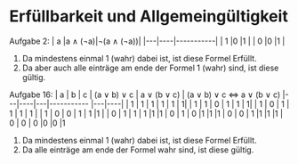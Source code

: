 # Erfüllbarkeit und Allgemeingültigkeit

Aufgabe 2:
| a |a ∧ (¬a)|¬(a ∧ (¬a))|
|---|----|-----------|
| 1 |0 |1 |
| 0 |0 |1 |

1. Da mindestens einmal 1 (wahr) dabei ist, ist diese Formel Erfüllt.
2. Da aber auch alle einträge am ende der Formel 1 (wahr) sind, ist diese gültig.

Aufgabe 16:
| a | b  | c | (a ∨ b) ∨ c  |  a ∨ (b ∨ c) |   (a ∨ b) ∨ c ⇔ a ∨ (b ∨ c)
|---|----|---|-----------   |---|----|
| 1 |  1 | 1 |     1        |  1 | 1|
| 1 |  1 | 0 |     1        |  1 | 1|
| 1 |  0 | 1 |     1        |  1 | 1 |
| 1 |  0 | 0 |     1     |  1 |1 |
| 0 |  1 | 1 |     1     |1 |1
| 0 |  1 | 0 |1 |1 |1
| 0 |  0 | 1 |1 |1 |1
| 0 |  0 | 0 |0 |0 |1

1. Da mindestens einmal 1 (wahr) dabei ist, ist diese Formel Erfüllt.
2. Da alle einträge am ende der Formel wahr sind, ist diese gültig.
